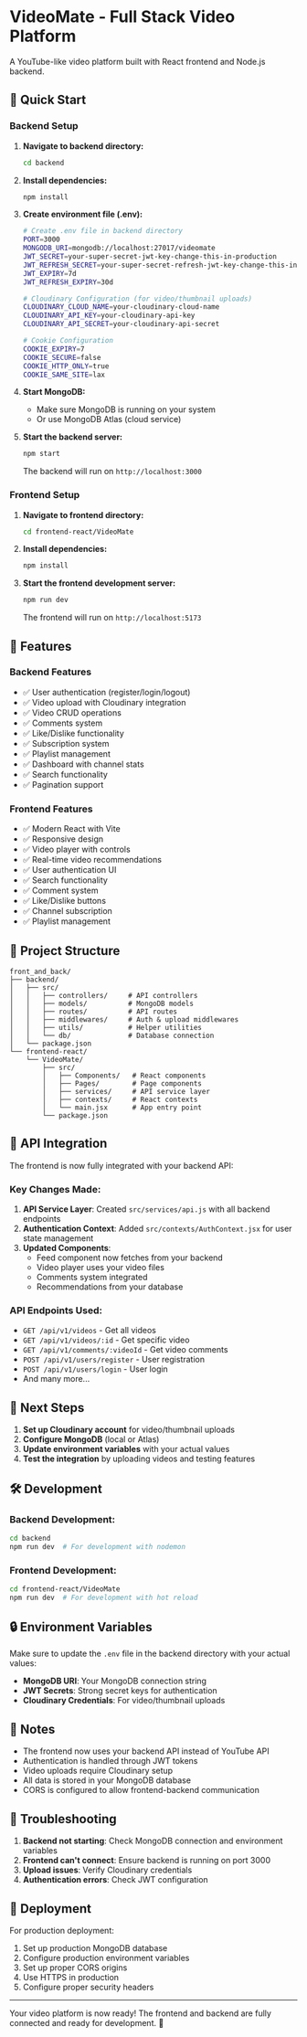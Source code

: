 # VideoMate - Full Stack Video Platform

A YouTube-like video platform built with React frontend and Node.js backend.

## 🚀 Quick Start

### Backend Setup

1. **Navigate to backend directory:**
   ```bash
   cd backend
   ```

2. **Install dependencies:**
   ```bash
   npm install
   ```

3. **Create environment file (.env):**
   ```bash
   # Create .env file in backend directory
   PORT=3000
   MONGODB_URI=mongodb://localhost:27017/videomate
   JWT_SECRET=your-super-secret-jwt-key-change-this-in-production
   JWT_REFRESH_SECRET=your-super-secret-refresh-jwt-key-change-this-in-production
   JWT_EXPIRY=7d
   JWT_REFRESH_EXPIRY=30d
   
   # Cloudinary Configuration (for video/thumbnail uploads)
   CLOUDINARY_CLOUD_NAME=your-cloudinary-cloud-name
   CLOUDINARY_API_KEY=your-cloudinary-api-key
   CLOUDINARY_API_SECRET=your-cloudinary-api-secret
   
   # Cookie Configuration
   COOKIE_EXPIRY=7
   COOKIE_SECURE=false
   COOKIE_HTTP_ONLY=true
   COOKIE_SAME_SITE=lax
   ```

4. **Start MongoDB:**
   - Make sure MongoDB is running on your system
   - Or use MongoDB Atlas (cloud service)

5. **Start the backend server:**
   ```bash
   npm start
   ```
   The backend will run on `http://localhost:3000`

### Frontend Setup

1. **Navigate to frontend directory:**
   ```bash
   cd frontend-react/VideoMate
   ```

2. **Install dependencies:**
   ```bash
   npm install
   ```

3. **Start the frontend development server:**
   ```bash
   npm run dev
   ```
   The frontend will run on `http://localhost:5173`

## 🔧 Features

### Backend Features
- ✅ User authentication (register/login/logout)
- ✅ Video upload with Cloudinary integration
- ✅ Video CRUD operations
- ✅ Comments system
- ✅ Like/Dislike functionality
- ✅ Subscription system
- ✅ Playlist management
- ✅ Dashboard with channel stats
- ✅ Search functionality
- ✅ Pagination support

### Frontend Features
- ✅ Modern React with Vite
- ✅ Responsive design
- ✅ Video player with controls
- ✅ Real-time video recommendations
- ✅ User authentication UI
- ✅ Search functionality
- ✅ Comment system
- ✅ Like/Dislike buttons
- ✅ Channel subscription
- ✅ Playlist management

## 📁 Project Structure

```
front_and_back/
├── backend/
│   ├── src/
│   │   ├── controllers/     # API controllers
│   │   ├── models/          # MongoDB models
│   │   ├── routes/          # API routes
│   │   ├── middlewares/     # Auth & upload middlewares
│   │   ├── utils/           # Helper utilities
│   │   └── db/              # Database connection
│   └── package.json
└── frontend-react/
    └── VideoMate/
        ├── src/
        │   ├── Components/   # React components
        │   ├── Pages/        # Page components
        │   ├── services/     # API service layer
        │   ├── contexts/     # React contexts
        │   └── main.jsx      # App entry point
        └── package.json
```

## 🔌 API Integration

The frontend is now fully integrated with your backend API:

### Key Changes Made:
1. **API Service Layer**: Created `src/services/api.js` with all backend endpoints
2. **Authentication Context**: Added `src/contexts/AuthContext.jsx` for user state management
3. **Updated Components**: 
   - Feed component now fetches from your backend
   - Video player uses your video files
   - Comments system integrated
   - Recommendations from your database

### API Endpoints Used:
- `GET /api/v1/videos` - Get all videos
- `GET /api/v1/videos/:id` - Get specific video
- `GET /api/v1/comments/:videoId` - Get video comments
- `POST /api/v1/users/register` - User registration
- `POST /api/v1/users/login` - User login
- And many more...

## 🎯 Next Steps

1. **Set up Cloudinary account** for video/thumbnail uploads
2. **Configure MongoDB** (local or Atlas)
3. **Update environment variables** with your actual values
4. **Test the integration** by uploading videos and testing features

## 🛠️ Development

### Backend Development:
```bash
cd backend
npm run dev  # For development with nodemon
```

### Frontend Development:
```bash
cd frontend-react/VideoMate
npm run dev  # For development with hot reload
```

## 🔒 Environment Variables

Make sure to update the `.env` file in the backend directory with your actual values:

- **MongoDB URI**: Your MongoDB connection string
- **JWT Secrets**: Strong secret keys for authentication
- **Cloudinary Credentials**: For video/thumbnail uploads

## 📝 Notes

- The frontend now uses your backend API instead of YouTube API
- Authentication is handled through JWT tokens
- Video uploads require Cloudinary setup
- All data is stored in your MongoDB database
- CORS is configured to allow frontend-backend communication

## 🐛 Troubleshooting

1. **Backend not starting**: Check MongoDB connection and environment variables
2. **Frontend can't connect**: Ensure backend is running on port 3000
3. **Upload issues**: Verify Cloudinary credentials
4. **Authentication errors**: Check JWT configuration

## 🚀 Deployment

For production deployment:
1. Set up production MongoDB database
2. Configure production environment variables
3. Set up proper CORS origins
4. Use HTTPS in production
5. Configure proper security headers

---

Your video platform is now ready! The frontend and backend are fully connected and ready for development. 🎉
